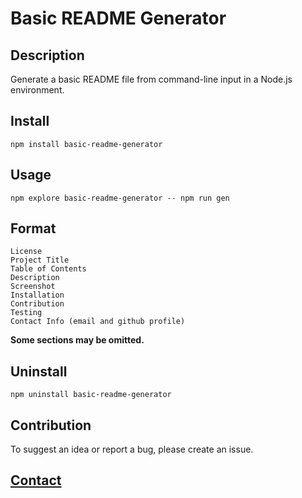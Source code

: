 # Basic README Generator
## **Description**

Generate a basic README file from command-line input in a Node.js environment.
## **Install**

```shell
npm install basic-readme-generator
```
## **Usage**

```shell
npm explore basic-readme-generator -- npm run gen
```
## **Format**
```
License
Project Title
Table of Contents
Description
Screenshot
Installation
Contribution
Testing
Contact Info (email and github profile)
```
**Some sections may be omitted.**

## **Uninstall**

```shell
npm uninstall basic-readme-generator
```

## **Contribution**
To suggest an idea or report a bug, please create an issue.

## **[Contact](https://coleb.io/contact)**
